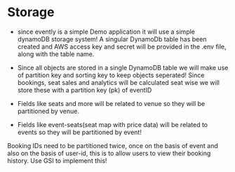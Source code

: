 # Storage

- since evently is a simple Demo application it will use a simple dynamoDB storage system! A singular DynamoDb table has been created and AWS access key and secret will be provided in the .env file, along with the table name. 

- Since all objects are stored in a single DynamoDB table we will make use of partition key and sorting key to keep objects seperated! Since bookings, seat sales and analytics will be calculated seat wise we will store these with a partition key (pk) of eventID

- Fields like seats and more will be related to venue so they will be partitioned by venue. 
- Fields like event-seats(seat map with price data) will be related to events so they will be partitioned by event! 

Booking IDs need to be partitioned twice, once on the basis of event and also on the basis of user-id, this is to allow users to view their booking history. Use GSI to implement this! 